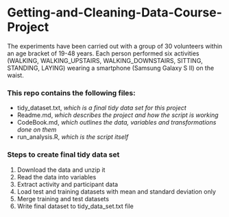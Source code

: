 # Getting-and-Cleaning-Data-Course-Project

The experiments have been carried out with a group of 30 volunteers within an age bracket of 19-48 years. Each person performed six activities (WALKING, WALKING_UPSTAIRS, WALKING_DOWNSTAIRS, SITTING, STANDING, LAYING) wearing a smartphone (Samsung Galaxy S II) on the waist. 

### This repo contains the following files:

* tidy_dataset.txt, *which is a final tidy data set for this project*
* Readme.md, *which describes the project and how the script is working*
* CodeBook.md, *which outlines the data, variables and transformations done on them*
* run_analysis.R, *which is the script itself*

### Steps to create final tidy data set

1. Download the data and unzip it
2. Read the data into variables
3. Extract activity and participant data
4. Load test and training datasets with mean and standard deviation only
5. Merge training and test datasets
6. Write final dataset to tidy_data_set.txt file


